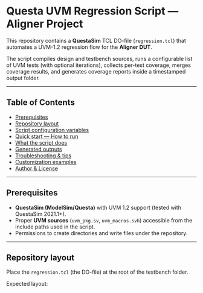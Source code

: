 # Questa UVM Regression Script — Aligner Project

This repository contains a **QuestaSim** TCL DO-file (`regression.tcl`) that automates a UVM-1.2 regression flow for the **Aligner DUT**.  

The script compiles design and testbench sources, runs a configurable list of UVM tests (with optional iterations), collects per-test coverage, merges coverage results, and generates coverage reports inside a timestamped output folder.

---

## Table of Contents
- [Prerequisites](#prerequisites)
- [Repository layout](#repository-layout)
- [Script configuration variables](#script-configuration-variables)
- [Quick start — How to run](#quick-start--how-to-run)
- [What the script does](#what-the-script-does)
- [Generated outputs](#generated-outputs)
- [Troubleshooting & tips](#troubleshooting--tips)
- [Customization examples](#customization-examples)
- [Author & License](#author--license)

---

## Prerequisites
- **QuestaSim (ModelSim/Questa)** with UVM 1.2 support (tested with QuestaSim 2021.1+).  
- Proper **UVM sources** (`uvm_pkg.sv`, `uvm_macros.svh`) accessible from the include paths used in the script.  
- Permissions to create directories and write files under the repository.

---

## Repository layout
Place the `regression.tcl` (the DO-file) at the root of the testbench folder.

Expected layout:
